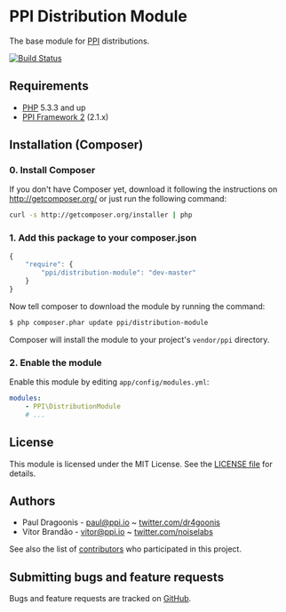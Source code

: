 PPI Distribution Module
=======================

[@php]: http://php.net/ "PHP: Hypertext Preprocessor"
[@ppi]: http://ppi.io/  "The PPI Framework - A meta-framework built using Symfony2/ZendFramework2 and Doctrine2"

The base module for [PPI][@ppi] distributions.

[![Build Status](https://secure.travis-ci.org/ppi/ppi-distribution-module.png)](http://travis-ci.org/ppi/ppi-distribution-module)

Requirements
------------

* [PHP][@php] 5.3.3 and up
* [PPI Framework 2][@ppi] (2.1.x)

Installation (Composer)
-----------------------

### 0. Install Composer

If you don't have Composer yet, download it following the instructions on
http://getcomposer.org/ or just run the following command:

``` bash
curl -s http://getcomposer.org/installer | php
```

### 1. Add this package to your composer.json

```js
{
    "require": {
        "ppi/distribution-module": "dev-master"
    }
}
```

Now tell composer to download the module by running the command:

``` bash
$ php composer.phar update ppi/distribution-module
```

Composer will install the module to your project's `vendor/ppi` directory.

### 2. Enable the module

Enable this module by editing `app/config/modules.yml`:

``` yml
modules:
    - PPI\DistributionModule
    # ...
```

License
-------

This module is licensed under the MIT License. See the [LICENSE file](https://github.com/ppi/ppi-distribution-module/blob/master/LICENSE) for details.

Authors
-------

* Paul Dragoonis - <paul@ppi.io> ~ [twitter.com/dr4goonis](http://twitter.com/dr4goonis)
* Vítor Brandão - <vitor@ppi.io> ~ [twitter.com/noiselabs](http://twitter.com/noiselabs)

See also the list of [contributors](https://github.com/ppi/ppi-distribution-module/contributors) who participated in this project.

Submitting bugs and feature requests
------------------------------------

Bugs and feature requests are tracked on [GitHub](https://github.com/ppi/ppi-distribution-module/issues).
